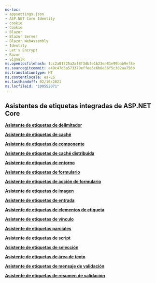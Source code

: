 ```yaml
---
no-loc:
- appsettings.json
- ASP.NET Core Identity
- cookie
- Cookie
- Blazor
- Blazor Server
- Blazor WebAssembly
- Identity
- Let's Encrypt
- Razor
- SignalR
ms.openlocfilehash: 1cc2a01725a2af8f3dbfe1b23ea81e99bab9ef8e
ms.sourcegitcommit: a49c47d5a573379effee5c6b6e36f5c302aa756b
ms.translationtype: HT
ms.contentlocale: es-ES
ms.lasthandoff: 02/16/2021
ms.locfileid: "100552071"
---
```

## <a name="built-in-aspnet-core-tag-helpers"></a>Asistentes de etiquetas integradas de ASP.NET Core

**[Asistente de etiquetas de delimitador](xref:mvc/views/tag-helpers/builtin-th/anchor-tag-helper)**

**[Asistente de etiquetas de caché](xref:mvc/views/tag-helpers/builtin-th/cache-tag-helper)**

**[Asistente de etiquetas de componente](xref:mvc/views/tag-helpers/builtin-th/component-tag-helper)**

**[Asistente de etiquetas de caché distribuida](xref:mvc/views/tag-helpers/builtin-th/distributed-cache-tag-helper)**

**[Asistente de etiquetas de entorno](xref:mvc/views/tag-helpers/builtin-th/environment-tag-helper)**

**[Asistente de etiquetas de formulario](xref:mvc/views/working-with-forms#the-form-tag-helper)**

**[Asistente de etiquetas de acción de formulario](xref:mvc/views/working-with-forms#the-form-action-tag-helper)**

**[Asistente de etiquetas de imagen](xref:mvc/views/tag-helpers/builtin-th/image-tag-helper)**

**[Asistente de etiquetas de entrada](xref:mvc/views/working-with-forms#the-input-tag-helper)**

**[Asistente de etiquetas de elementos de etiqueta](xref:mvc/views/working-with-forms#the-label-tag-helper)**

**[Asistente de etiquetas de vínculo](xref:mvc/views/tag-helpers/builtin-th/link-tag-helper)**

**[Asistente de etiquetas parciales](xref:mvc/views/tag-helpers/builtin-th/partial-tag-helper)**

**[Asistente de etiquetas de script](xref:mvc/views/tag-helpers/builtin-th/script-tag-helper)**

**[Asistente de etiquetas de selección](xref:mvc/views/working-with-forms#the-select-tag-helper)**

**[Asistente de etiquetas de área de texto](xref:mvc/views/working-with-forms#the-textarea-tag-helper)**

**[Asistente de etiquetas de mensaje de validación](xref:mvc/views/working-with-forms#the-validation-message-tag-helper)**

**[Asistente de etiquetas de resumen de validación](xref:mvc/views/working-with-forms#the-validation-summary-tag-helper)**
